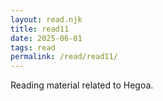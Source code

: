 ```yaml
---
layout: read.njk
title: read11
date: 2025-06-01
tags: read
permalink: /read/read11/
---
```



Reading material related to Hegoa.
